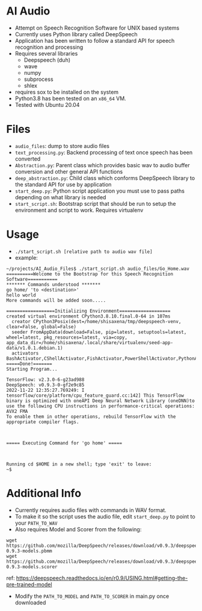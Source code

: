 # AI Audio
- Attempt on Speech Recognition Software for UNIX based systems 
- Currently uses Python library called DeepSpeech
- Application has been written to follow a standard API for speech recognition and processing
- Requires several libraries
	- Deepspeech (duh)
	- wave
	- numpy
	- subprocess
	- shlex
- requires sox to be installed on the system
- Python3.8 has been tested on an `x86_64` VM.
- Tested with Ubuntu 20.04
 
# Files
- `audio_files`: dump to store audio files
- `text_processing.py`: Backend processing of text once speech has been converted
- `Abstraction.py`: Parent class which provides basic wav to audio buffer conversion and other general API functions
- `deep_abstraction.py`: Child class which conforms DeepSpeech library to the standard API for use by application 
- `start_deep.py`: Python script application you must use to pass paths depending on what library is needed
- `start_script.sh`: Bootstrap script that should be run to setup the environment and script to work. Requires virtualenv

# Usage
- `./start_script.sh [relative path to audio wav file]`
- example:
```
~/projects/AI_Audio_Files$ ./start_script.sh audio_files/Go_Home.wav 
==========Welcome to the Bootstrap for this Speech Recognition Software===========
******* Commands understood *******
go home/ 'to <destination>'
hello world
More commands will be added soon.....

==================Initializing Environment===================
created virtual environment CPython3.8.10.final.0-64 in 107ms
  creator CPython3Posix(dest=/home/shisaxena/tmp/deepspeech-venv, clear=False, global=False)
  seeder FromAppData(download=False, pip=latest, setuptools=latest, wheel=latest, pkg_resources=latest, via=copy, app_data_dir=/home/shisaxena/.local/share/virtualenv/seed-app-data/v1.0.1.debian.1)
  activators BashActivator,CShellActivator,FishActivator,PowerShellActivator,PythonActivator,XonshActivator
=====Done!=======
Starting Program...

TensorFlow: v2.3.0-6-g23ad988
DeepSpeech: v0.9.3-0-gf2e9c85
2022-11-22 12:35:27.769249: I tensorflow/core/platform/cpu_feature_guard.cc:142] This TensorFlow binary is optimized with oneAPI Deep Neural Network Library (oneDNN)to use the following CPU instructions in performance-critical operations:  AVX2 FMA
To enable them in other operations, rebuild TensorFlow with the appropriate compiler flags.



===== Executing Command for 'go home' ===== 



Running cd $HOME in a new shell; type 'exit' to leave: 
~$ 
```

# Additional Info
- Currently requires audio files with commands in WAV format. 
- To make it so the script uses the audio file, edit `start_deep.py` to point to your `PATH_TO_WAV`
- Also requires Model and Scorer from the following:
```
wget https://github.com/mozilla/DeepSpeech/releases/download/v0.9.3/deepspeech-0.9.3-models.pbmm
wget https://github.com/mozilla/DeepSpeech/releases/download/v0.9.3/deepspeech-0.9.3-models.scorer
```
ref: https://deepspeech.readthedocs.io/en/r0.9/USING.html#getting-the-pre-trained-model
- Modify the `PATH_TO_MODEL` and `PATH_TO_SCORER` in main.py once downloaded


